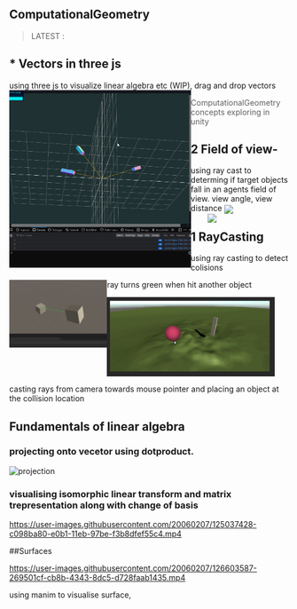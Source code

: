 ## ComputationalGeometry

>LATEST : 
## * Vectors in three js 

using three js to visualize linear algebra etc (WIP), drag and drop vectors 
<img src="https://github.com/deeprajbasu/ComputationalGeometry/blob/main/using3Js/vec3.gif" width="65%" align='left'>



> ComputationalGeometry concepts exploring in unity

## 2 Field  of view- 

using ray cast to determing if target objects fall in an agents field of view. view angle, view distance
<img src="https://github.com/deeprajbasu/ComputationalGeometry/blob/main/field-Of-View/FOVout2.gif" width="50%" align='center'>
<img src="https://github.com/deeprajbasu/ComputationalGeometry/blob/main/field-Of-View/FOVout1.gif" width="29%" align='right'>






## 1 RayCasting

using ray casting to detect colisions 

<img src="https://github.com/deeprajbasu/ComputationalGeometry/blob/main/raycast/screen2.PNG" width="35%" align='left'>

ray turns green when hit another object 


<img src="https://github.com/deeprajbasu/ComputationalGeometry/blob/main/raycast/rayHitPlace.gif" width="60%" align='center'>
<p>
casting rays from camera towards mouse pointer  and placing an object at the collision location
</p>



## Fundamentals of linear algebra

### projecting onto vecetor using dotproduct. 
![projection](https://user-images.githubusercontent.com/20060207/126078546-3e003a42-a6e2-49c1-b580-c96d42ed9b80.png)


### visualising isomorphic linear transform and matrix trepresentation along with change of basis
https://user-images.githubusercontent.com/20060207/125037428-c098ba80-e0b1-11eb-97be-f3b8dfef55c4.mp4



##Surfaces

https://user-images.githubusercontent.com/20060207/126603587-269501cf-cb8b-4343-8dc5-d728faab1435.mp4



using manim to visualise surface,


